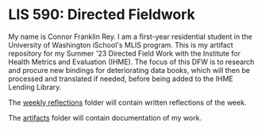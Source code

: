 # LIS 590: Directed Fieldwork

My name is Connor Franklin Rey. I am a first-year residential student in the University of Washington iSchool's MLIS program. This is my artifact repository for my Summer '23 Directed Field Work with the Institute for Health Metrics and Evaluation (IHME). The focus of this DFW is to research and procure new bindings for deteriorating data books, which will then be processed and translated if needed, before being added to the IHME Lending Library.

The [weekly reflections](https://github.com/c-f-rey/lis_590_dfw/tree/main/weekly_reflections) folder will contain written reflections of the week. 

The [artifacts](https://github.com/c-f-rey/lis_590_dfw/tree/main/artifacts) folder will contain documentation of my work.
